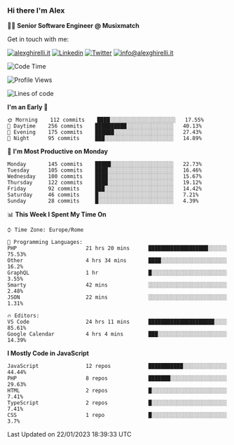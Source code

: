 ### Hi there I'm Alex

👨‍💻 __Senior Software Engineer @ Musixmatch__

Get in touch with me:

[![alexghirelli.it](https://img.shields.io/static/v1?label=alexghirelli.it&message=%20&color=red&logo=&style=flat-square&logoColor=white)](https://www.alexghirelli.it/)
[![Linkedin](https://img.shields.io/static/v1?label=Linkedin&message=%20&color=blue&logo=Linkedin&style=flat-square&logoColor=white)](https://linkedin.com/in/alexghirelli)
[![Twitter](https://img.shields.io/static/v1?label=Twitter&message=%20&color=blue&logo=Twitter&style=flat-square&logoColor=white)](https://twitter.com/alexGhirelli)
[![info@alexghirelli.it](https://img.shields.io/static/v1?label=info@alexghirelli.it&message=%20&color=red&logo=gmail&style=flat-square&logoColor=white)](mailto:info@alexghirelli.it)

<!--START_SECTION:waka-->
![Code Time](http://img.shields.io/badge/Code%20Time-7%2C300%20hrs%2025%20mins-blue)

![Profile Views](http://img.shields.io/badge/Profile%20Views-5-blue)

![Lines of code](https://img.shields.io/badge/From%20Hello%20World%20I%27ve%20Written-813%20Thousand%20lines%20of%20code-blue)

**I'm an Early 🐤** 

```text
🌞 Morning    112 commits    ████░░░░░░░░░░░░░░░░░░░░░   17.55% 
🌆 Daytime    256 commits    ██████████░░░░░░░░░░░░░░░   40.13% 
🌃 Evening    175 commits    ██████░░░░░░░░░░░░░░░░░░░   27.43% 
🌙 Night      95 commits     ███░░░░░░░░░░░░░░░░░░░░░░   14.89%

```
📅 **I'm Most Productive on Monday** 

```text
Monday       145 commits    █████░░░░░░░░░░░░░░░░░░░░   22.73% 
Tuesday      105 commits    ████░░░░░░░░░░░░░░░░░░░░░   16.46% 
Wednesday    100 commits    ████░░░░░░░░░░░░░░░░░░░░░   15.67% 
Thursday     122 commits    ████░░░░░░░░░░░░░░░░░░░░░   19.12% 
Friday       92 commits     ███░░░░░░░░░░░░░░░░░░░░░░   14.42% 
Saturday     46 commits     █░░░░░░░░░░░░░░░░░░░░░░░░   7.21% 
Sunday       28 commits     █░░░░░░░░░░░░░░░░░░░░░░░░   4.39%

```


📊 **This Week I Spent My Time On** 

```text
⌚︎ Time Zone: Europe/Rome

💬 Programming Languages: 
PHP                      21 hrs 20 mins      ███████████████████░░░░░░   75.53% 
Other                    4 hrs 34 mins       ████░░░░░░░░░░░░░░░░░░░░░   16.2% 
GraphQL                  1 hr                █░░░░░░░░░░░░░░░░░░░░░░░░   3.55% 
Smarty                   42 mins             ░░░░░░░░░░░░░░░░░░░░░░░░░   2.48% 
JSON                     22 mins             ░░░░░░░░░░░░░░░░░░░░░░░░░   1.31%

🔥 Editors: 
VS Code                  24 hrs 11 mins      █████████████████████░░░░   85.61% 
Google Calendar          4 hrs 4 mins        ███░░░░░░░░░░░░░░░░░░░░░░   14.39%

```

**I Mostly Code in JavaScript** 

```text
JavaScript               12 repos            ███████████░░░░░░░░░░░░░░   44.44% 
PHP                      8 repos             ███████░░░░░░░░░░░░░░░░░░   29.63% 
HTML                     2 repos             █░░░░░░░░░░░░░░░░░░░░░░░░   7.41% 
TypeScript               2 repos             █░░░░░░░░░░░░░░░░░░░░░░░░   7.41% 
CSS                      1 repo              █░░░░░░░░░░░░░░░░░░░░░░░░   3.7%

```



 Last Updated on 22/01/2023 18:39:33 UTC
<!--END_SECTION:waka-->
